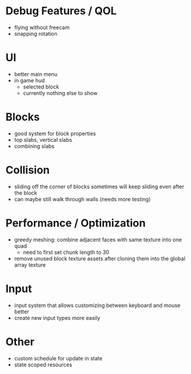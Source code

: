 # Debug Features / QOL

- flying without freecam
- snapping rotation


# UI

- better main menu
- in game hud
  - selected block
  - currently nothing else to show


# Blocks

- good system for block properties
- top slabs, vertical slabs
- combining slabs


# Collision

- sliding off the corner of blocks sometimes will keep sliding even after the block
- can maybe still walk through walls (needs more testing)


# Performance / Optimization

- greedy meshing: combine adjacent faces with same texture into one quad
  - need to first set chunk length to 30
- remove unused block texture assets after cloning them into the global array texture


# Input

- input system that allows customizing between keyboard and mouse better
- create new input types more easily


# Other

- custom schedule for update in state
- state scoped resources
